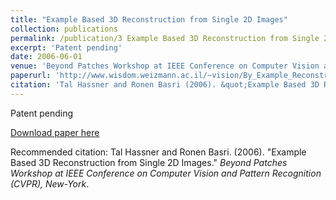 ```yaml
---
title: "Example Based 3D Reconstruction from Single 2D Images"
collection: publications
permalink: /publication/3 Example Based 3D Reconstruction from Single 2D Images
excerpt: 'Patent pending'
date: 2006-06-01
venue: 'Beyond Patches Workshop at IEEE Conference on Computer Vision and Pattern Recognition (CVPR), New-York'
paperurl: 'http://www.wisdom.weizmann.ac.il/~vision/By_Example_Reconstruction/BP06_HASSNER_T.pdf'
citation: 'Tal Hassner and Ronen Basri (2006). &quot;Example Based 3D Reconstruction from Single 2D Images.&quot; <i>Beyond Patches Workshop at IEEE Conference on Computer Vision and Pattern Recognition (CVPR), New-York</i>.'
---
```

Patent pending

[Download paper here](http://www.wisdom.weizmann.ac.il/~vision/By_Example_Reconstruction/BP06_HASSNER_T.pdf)

Recommended citation: Tal Hassner and Ronen Basri. (2006). "Example Based 3D Reconstruction from Single 2D Images." <i>Beyond Patches Workshop at IEEE Conference on Computer Vision and Pattern Recognition (CVPR), New-York</i>.

